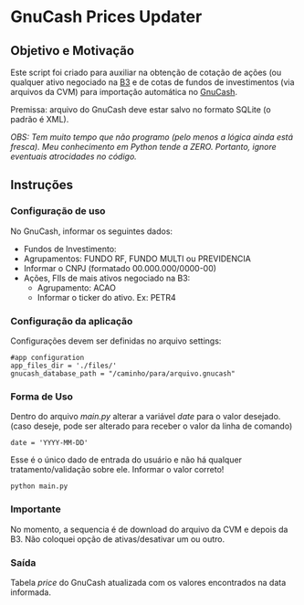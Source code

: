# GnuCash Prices Updater

## Objetivo e Motivação

Este script foi criado para auxiliar na obtenção de cotação de ações (ou qualquer ativo negociado na [B3](https://www.b3.com.br) e de cotas de fundos de investimentos (via arquivos da CVM) para importação automática no [GnuCash](https://www.gnucash.org).

Premissa: arquivo do GnuCash deve estar salvo no formato SQLite (o padrão é XML).

*OBS: Tem muito tempo que não programo (pelo menos a lógica ainda está fresca). Meu conhecimento em Python tende a ZERO. Portanto, ignore eventuais atrocidades no código.*

## Instruções

### Configuração de uso

No GnuCash, informar os seguintes dados:
-  Fundos de Investimento:
  - Agrupamentos: FUNDO RF, FUNDO MULTI ou PREVIDENCIA
  - Informar o CNPJ (formatado 00.000.000/0000-00)
 - Ações, FIIs de mais ativos negociado na B3:
   - Agrupamento: ACAO
   - Informar o ticker do ativo. Ex: PETR4
   
### Configuração da aplicação

Configurações devem ser definidas no arquivo settings:

```
#app configuration
app_files_dir = './files/'
gnucash_database_path = "/caminho/para/arquivo.gnucash"
```

### Forma de Uso

Dentro do arquivo *main.py* alterar a variável *date* para o valor desejado. (caso deseje, pode ser alterado para receber o valor da linha de comando)

```
date = 'YYYY-MM-DD'
```
Esse é o único dado de entrada do usuário e não há qualquer tratamento/validação sobre ele. Informar o valor correto!

```
python main.py
```

### Importante

No momento, a sequencia é de download do arquivo da CVM e depois da B3. Não coloquei opção de ativas/desativar um ou outro.

### Saída

Tabela *price*  do GnuCash atualizada com os valores encontrados na data informada.
